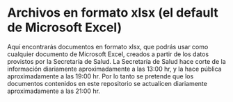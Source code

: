 # Archivos en formato xlsx (el default de Microsoft Excel)

Aquí encontrarás documentos en formato xlsx, que podrás usar como cualquier documento de Microsoft Excel, creados a partir de los datos provistos por la Secretaría de Salud. La Secretaría de Salud hace corte de la información diariamente aproximadamente a las 13:00 hr, y la hace pública aproximadamente a las 19:00 hr. Por lo tanto se pretende que los documentos contenidos en este repositorio se actualicen diariamente aproximadamente a las 21:00 hr.
